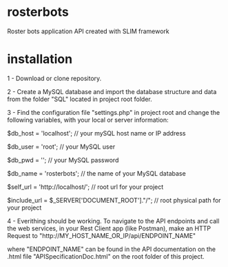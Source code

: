 # rosterbots
Roster bots application API created with SLIM framework

# installation

1 - Download or clone repository.

2 - Create a MySQL database and import the database structure and data from the folder "SQL" located in project root folder.

3 - Find the configuration file "settings.php" in project root and change the following variables, with your local or server information:

$db_host = 'localhost';                                 // your mySQL host name or IP address

$db_user = 'root';                                      // your MySQL user

$db_pwd = '';                                           // your MySQL password

$db_name = 'rosterbots';                                // the name of your MySQL database

$self_url = 'http://localhost/';                        // root url for your project

$include_url = $_SERVER['DOCUMENT_ROOT']."/";           // root physical path for your project


4 - Everithing should be working. To navigate to the API endpoints and call the web services, in your Rest Client app (like Postman), make an HTTP Request to "http://MY_HOST_NAME_OR_IP/api/ENDPOINT_NAME"

where "ENDPOINT_NAME" can be found in the API documentation on the .html file "APISpecificationDoc.html" on the root folder of this project.


 




